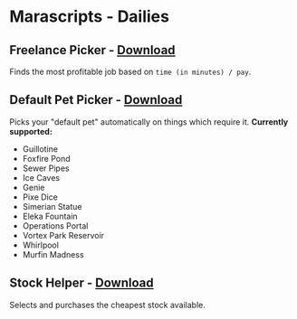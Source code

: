 # Marascripts - Dailies

## Freelance Picker - [Download](https://github.com/themagicteeth/marascripts/raw/main/dailies/freelancePicker.user.js)
Finds the most profitable job based on `time (in minutes) / pay`.

## Default Pet Picker - [Download](https://github.com/themagicteeth/marascripts/raw/main/dailies/defaultPetPicker.user.js)
Picks your "default pet" automatically on things which require it.
**Currently supported:**
* Guillotine
* Foxfire Pond
* Sewer Pipes
* Ice Caves
* Genie
* Pixe Dice
* Simerian Statue
* Eleka Fountain
* Operations Portal
* Vortex Park Reservoir
* Whirlpool
* Murfin Madness

## Stock Helper - [Download](https://github.com/themagicteeth/marascripts/raw/main/dailies/stockHelper.user.js)
Selects and purchases the cheapest stock available.
